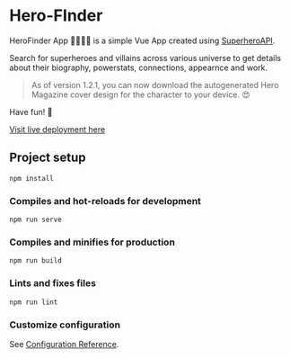 # Hero-FInder

HeroFinder App 🦸‍♀️🦸‍♂️ is a simple Vue App created using [SuperheroAPI](https://superheroapi.com/).

Search for superheroes and villains across various universe to get details about their biography, powerstats, connections, appearnce and work.

> As of version 1.2.1, you can now download the autogenerated Hero Magazine cover design for the character to your device. 😍

Have fun! 🥂

[Visit live deployment here](https://glowrare.github.io/Hero-FInder/)

## Project setup

```
npm install
```

### Compiles and hot-reloads for development

```
npm run serve
```

### Compiles and minifies for production

```
npm run build
```

### Lints and fixes files

```
npm run lint
```

### Customize configuration

See [Configuration Reference](https://cli.vuejs.org/config/).
